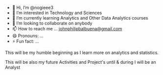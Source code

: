 - 👋 Hi, I’m @nogieee3
- 👀 I’m interested in Technology and Sciences
- 🌱 I’m currently learning Analytics and Other Data Analytics courses
- 💞️ I’m looking to collaborate on anybody
- 📫 How to reach me ... johnphilipbalbuena@gmail.com
- 😄 Pronouns: ...
- ⚡ Fun fact: ...

This will be my humble beginning as I learn more on analytics and statistics.


This will be also my future Activities and Project's until & during I will be an Analyst


<!---
nogieee3/nogieee3 is a ✨ special ✨ repository because its `README.md` (this file) appears on your GitHub profile.
You can click the Preview link to take a look at your changes.
--->
